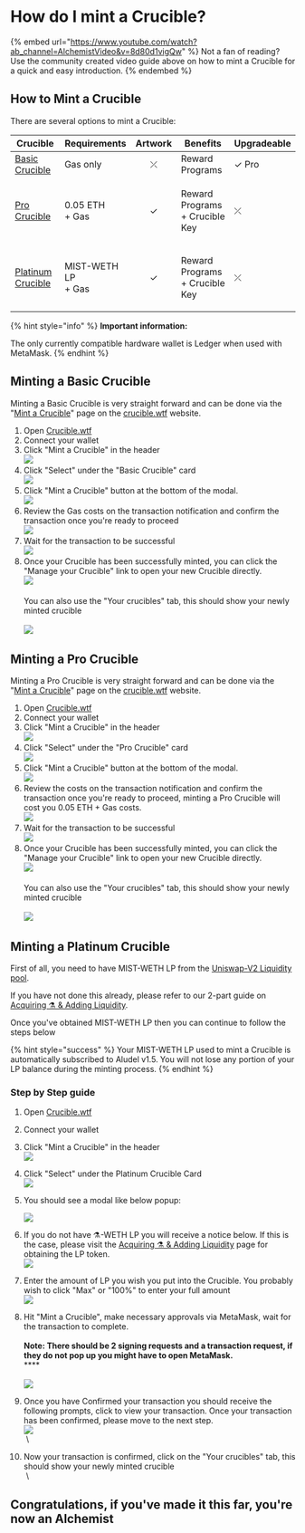 # How do I mint a Crucible?

{% embed url="https://www.youtube.com/watch?ab_channel=AlchemistVideo&v=8d80d1vigQw" %}
Not a fan of reading? Use the community created video guide above on how to mint a Crucible for a quick and easy introduction.
{% endembed %}

## How to Mint a Crucible

There are several options to mint a Crucible:

| Crucible                                                                     | Requirements                 | Artwork | Benefits                                 | Upgradeable |
| ---------------------------------------------------------------------------- | ---------------------------- | :-----: | ---------------------------------------- | ----------- |
| [Basic Crucible](how-do-i-mint-a-crucible.md#minting-a-basic-crucible)       | Gas only                     |    ⤫    | Reward Programs                          | ✓ Pro       |
| [Pro Crucible](how-do-i-mint-a-crucible.md#minting-a-pro-crucible)           | <p>0.05 ETH<br>+ Gas</p>     |    ✓    | <p>Reward Programs<br>+ Crucible Key</p> | ⤫           |
| [Platinum Crucible](how-do-i-mint-a-crucible.md#minting-a-platinum-crucible) | <p>MIST-WETH LP<br>+ Gas</p> |    ✓    | <p>Reward Programs<br>+ Crucible Key</p> | ⤫           |

{% hint style="info" %}
**Important information:**&#x20;

The only currently compatible hardware wallet is Ledger when used with MetaMask.
{% endhint %}

## Minting a Basic Crucible

Minting a Basic Crucible is very straight forward and can be done via the "[Mint a Crucible](https://www.crucible.wtf/mint)" page on the [crucible.wtf](https://www.crucible.wtf/mint) website.

1. Open [Crucible.wtf](https://crucible.wtf)
2. Connect your wallet
3. Click "Mint a Crucible" in the header\
   ![](<../.gitbook/assets/Screenshot 2022-03-15 at 22.04.10.png>)
4. Click "Select" under the "Basic Crucible" card\
   ![](<../.gitbook/assets/Screenshot 2022-03-15 at 22.04.53.png>)
5. Click "Mint a Crucible" button at the bottom of the modal.\
   ![](<../.gitbook/assets/Screenshot 2022-03-15 at 22.24.18.png>)
6. Review the Gas costs on the transaction notification and confirm the transaction once you're ready to proceed\
   ![](<../.gitbook/assets/Screenshot 2022-03-15 at 22.31.47.png>)
7. Wait for the transaction to be successful\
   ![](<../.gitbook/assets/Screenshot 2022-03-15 at 22.33.30.png>)
8. Once your Crucible has been successfully minted, you can click the "Manage your Crucible" link to open your new Crucible directly. \
   ![](<../.gitbook/assets/Screenshot 2022-03-15 at 22.33.47.png>)\
   \
   You can also use the "Your crucibles" tab, this should show your newly minted crucible \
   &#x20;<img src="../.gitbook/assets/screenshot-2021-08-03-at-19.25.05.png" alt="" data-size="original"> \
   &#x20;![](<../.gitbook/assets/Screenshot 2022-03-15 at 22.37.30.png>)

## Minting a Pro Crucible

Minting a Pro Crucible is very straight forward and can be done via the "[Mint a Crucible](https://crucible.alchemist.wtf/mint)" page on the [crucible.wtf](https://crucible.alchemist.wtf/mint) website.

1. Open [Crucible.wtf](https://crucible.wtf)
2. Connect your wallet
3. Click "Mint a Crucible" in the header\
   ![](<../.gitbook/assets/Screenshot 2022-03-15 at 22.04.10.png>)
4. Click "Select" under the "Pro Crucible" card\
   ![](<../.gitbook/assets/Screenshot 2022-03-15 at 22.31.07.png>)
5. Click "Mint a Crucible" button at the bottom of the modal.\
   &#x20;![](<../.gitbook/assets/Screenshot 2022-03-15 at 22.31.13.png>)
6. Review the costs on the transaction notification and confirm the transaction once you're ready to proceed, minting a Pro Crucible will cost you 0.05 ETH + Gas costs.\
   ![](<../.gitbook/assets/Screenshot 2022-03-15 at 22.40.08.png>)
7. Wait for the transaction to be successful\
   ![](<../.gitbook/assets/Screenshot 2022-03-15 at 22.41.07.png>)
8. Once your Crucible has been successfully minted, you can click the "Manage your Crucible" link to open your new Crucible directly. \
   ![](<../.gitbook/assets/Screenshot 2022-03-15 at 22.33.47.png>)\
   \
   You can also use the "Your crucibles" tab, this should show your newly minted crucible \
   &#x20;<img src="../.gitbook/assets/screenshot-2021-08-03-at-19.25.05.png" alt="" data-size="original"> \
   &#x20; ![](<../.gitbook/assets/Screenshot 2022-03-15 at 22.42.07.png>)

## Minting a Platinum Crucible

First of all, you need to have MIST-WETH LP from the [Uniswap-V2 Liquidity pool](https://lp.mist.alchemist.wtf).

If you have not done this already, please refer to our 2-part guide on [Acquiring ⚗️ & Adding Liquidity](../acquiring-and-adding-liquidity.md).

Once you've obtained MIST-WETH LP then you can continue to follow the steps below

{% hint style="success" %}
Your MIST-WETH LP used to mint a Crucible is automatically subscribed to Aludel v1.5. You will not lose any portion of your LP balance during the minting process.
{% endhint %}

### Step by Step guide

1. Open [Crucible.wtf](https://crucible.wtf)
2. Connect your wallet
3. Click "Mint a Crucible" in the header\
   ![](<../.gitbook/assets/Screenshot 2022-03-15 at 22.04.10.png>)
4. Click "Select" under the Platinum Crucible Card\
   ![](<../.gitbook/assets/Screenshot 2022-03-15 at 22.44.32.png>)
5.  You should see a modal like below popup:

    ![](<../.gitbook/assets/Screenshot 2022-03-15 at 22.45.52.png>)&#x20;
6. If you do not have ⚗️-WETH LP you will receive a notice below. If this is the case, please visit the [Acquiring ⚗️ & Adding Liquidity](../acquiring-and-adding-liquidity.md) page for obtaining the LP token.\
   ![](<../.gitbook/assets/Screenshot 2022-03-15 at 22.46.43.png>)
7. Enter the amount of LP you wish you put into the Crucible. You probably wish to click "Max" or "100%" to enter your full amount\
   ![](<../.gitbook/assets/Screenshot 2022-03-15 at 22.47.35.png>)
8. Hit "Mint a Crucible", make necessary approvals via MetaMask, wait for the transaction to complete.\
   \
   **Note: There should be 2 signing requests and a transaction request, if they do not pop up you might have to open MetaMask.** \
   ****<img src="../.gitbook/assets/screenshot-2021-08-03-at-19.19.35.png" alt="" data-size="original"> \
   <img src="../.gitbook/assets/screenshot-2021-08-03-at-19.19.46.png" alt="" data-size="original"> <img src="../.gitbook/assets/screenshot-2021-08-03-at-19.19.53 (1).png" alt="" data-size="original"> \
   &#x20; ![](<../.gitbook/assets/Screenshot 2022-03-15 at 22.31.47.png>)
9. Once you have Confirmed your transaction you should receive the following prompts, click to view your transaction. Once your transaction has been confirmed, please move to the next step. \
   ![](<../.gitbook/assets/Screenshot 2022-03-15 at 22.51.08.png>)\
   <img src="../.gitbook/assets/screenshot-2021-08-03-at-19.20.34.png" alt="" data-size="original"> \
   <img src="../.gitbook/assets/screenshot-2021-08-03-at-19.20.58 (1).png" alt="" data-size="original"> \

10. Now your transaction is confirmed, click on the "Your crucibles" tab, this should show your newly minted crucible \
    &#x20;<img src="../.gitbook/assets/screenshot-2021-08-03-at-19.25.05.png" alt="" data-size="original"> \
    <img src="../.gitbook/assets/screenshot-2021-08-03-at-19.25.48.png" alt="" data-size="original"> \


## **Congratulations, if you've made it this far, you're now an Alchemist**
